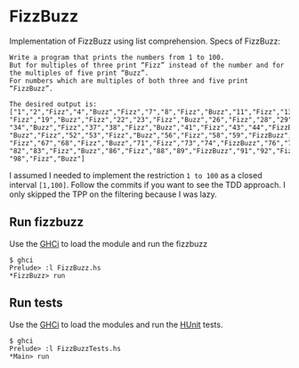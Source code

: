 # FizzBuzz
Implementation of FizzBuzz using list comprehension. Specs of FizzBuzz:

```
Write a program that prints the numbers from 1 to 100.
But for multiples of three print “Fizz” instead of the number and for the multiples of five print “Buzz”.
For numbers which are multiples of both three and five print “FizzBuzz”.

The desired output is:
["1","2","Fizz","4","Buzz","Fizz","7","8","Fizz","Buzz","11","Fizz","13","14","FizzBuzz","16","17",
"Fizz","19","Buzz","Fizz","22","23","Fizz","Buzz","26","Fizz","28","29","FizzBuzz","31","32","Fizz",
"34","Buzz","Fizz","37","38","Fizz","Buzz","41","Fizz","43","44","FizzBuzz","46","47","Fizz","49",
"Buzz","Fizz","52","53","Fizz","Buzz","56","Fizz","58","59","FizzBuzz","61","62","Fizz","64","Buzz",
"Fizz","67","68","Fizz","Buzz","71","Fizz","73","74","FizzBuzz","76","77","Fizz","79","Buzz","Fizz",
"82","83","Fizz","Buzz","86","Fizz","88","89","FizzBuzz","91","92","Fizz","94","Buzz","Fizz","97",
"98","Fizz","Buzz"]
```

I assumed I needed to implement the restriction `1 to 100` as a closed interval `[1,100]`. Follow the commits if you want to see the TDD approach. I only skipped the TPP on the filtering because I was lazy.

## Run fizzbuzz
Use the [GHCi](http://downloads.haskell.org/~ghc/latest/docs/html/users_guide/ghci.html) to load the module and run the fizzbuzz
```
$ ghci
Prelude> :l FizzBuzz.hs
*FizzBuzz> run
```


## Run tests
Use the [GHCi](http://downloads.haskell.org/~ghc/latest/docs/html/users_guide/ghci.html) to load the modules and run the [HUnit](https://wiki.haskell.org/HUnit_1.0_User%27s_Guide) tests.

```
$ ghci
Prelude> :l FizzBuzzTests.hs
*Main> run
```